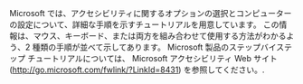 <Token xmlns:xlink="http://www.w3.org/1999/xlink">Microsoft では、アクセシビリティに関するオプションの選択とコンピューターの設定について、詳細な手順を示すチュートリアルを用意しています。 この情報は、マウス、キーボード、または両方を組み合わせて使用する方法がわかるよう、2 種類の手順が並べて示してあります。 Microsoft 製品のステップバイステップ チュートリアルについては、 <externalLink xmlns="http://ddue.schemas.microsoft.com/authoring/2003/5"><linkText>Microsoft アクセシビリティ Web サイト </linkText><linkUri>(http://go.microsoft.com/fwlink/?LinkId=8431) を参照してください。</linkUri></externalLink>.</Token>

<!--HONumber=May16_HO1-->


